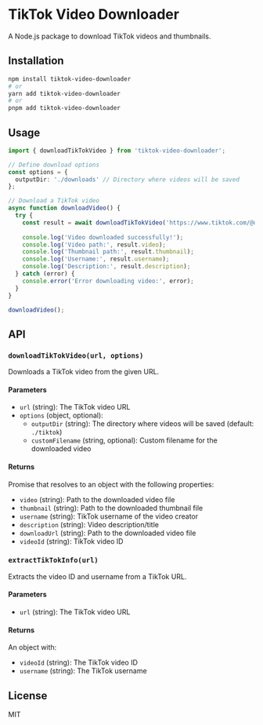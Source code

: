 # TikTok Video Downloader

A Node.js package to download TikTok videos and thumbnails.

## Installation

```bash
npm install tiktok-video-downloader
# or
yarn add tiktok-video-downloader
# or
pnpm add tiktok-video-downloader
```

## Usage

```typescript
import { downloadTikTokVideo } from 'tiktok-video-downloader';

// Define download options
const options = {
  outputDir: './downloads' // Directory where videos will be saved
};

// Download a TikTok video
async function downloadVideo() {
  try {
    const result = await downloadTikTokVideo('https://www.tiktok.com/@username/video/1234567890', options);
    
    console.log('Video downloaded successfully!');
    console.log('Video path:', result.video);
    console.log('Thumbnail path:', result.thumbnail);
    console.log('Username:', result.username);
    console.log('Description:', result.description);
  } catch (error) {
    console.error('Error downloading video:', error);
  }
}

downloadVideo();
```

## API

### `downloadTikTokVideo(url, options)`

Downloads a TikTok video from the given URL.

#### Parameters

- `url` (string): The TikTok video URL
- `options` (object, optional):
  - `outputDir` (string): The directory where videos will be saved (default: `./tiktok`)
  - `customFilename` (string, optional): Custom filename for the downloaded video

#### Returns

Promise that resolves to an object with the following properties:

- `video` (string): Path to the downloaded video file
- `thumbnail` (string): Path to the downloaded thumbnail file
- `username` (string): TikTok username of the video creator
- `description` (string): Video description/title
- `downloadUrl` (string): Path to the downloaded video file
- `videoId` (string): TikTok video ID

### `extractTikTokInfo(url)`

Extracts the video ID and username from a TikTok URL.

#### Parameters

- `url` (string): The TikTok video URL

#### Returns

An object with:
- `videoId` (string): The TikTok video ID
- `username` (string): The TikTok username

## License

MIT

